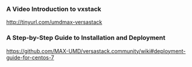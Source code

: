 ### A Video Introduction to vxstack
http://tinyurl.com/umdmax-versastack

### A Step-by-Step Guide to Installation and Deployment
https://github.com/MAX-UMD/versastack.community/wiki#deployment-guide-for-centos-7

